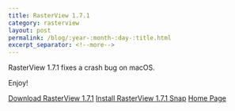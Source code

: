 ```yaml
---
title: RasterView 1.7.1
category: rasterview
layout: post
permalink: /blog/:year-:month-:day-:title.html
excerpt_separator: <!--more-->
---
```


RasterView 1.7.1 fixes a crash bug on macOS.

Enjoy!

<a class="btn btn-primary" href="https://github.com/michaelrsweet/rasterview/releases/tag/v1.7.1">Download RasterView 1.7.1</a>
<a class="btn btn-default" href="https://snapcraft.io/rasterview">Install RasterView 1.7.1 Snap</a>
<a class="btn btn-default" href="/rasterview/index.html">Home Page</a>
